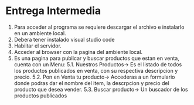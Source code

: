 # Entrega Intermedia
1. Para acceder al programa se requiere descargar el archivo e instalarlo en un ambiente local.
2. Debera tener instalado visual studio code
3. Habiitar el servidor.
4. Acceder al browser con la pagina del ambiente local.
5. Es una pagina para publicar y buscar productos que estan en venta, cuenta con un Menu: 
5.1. Nuestros Productos-> Es el listado de todos los productos publicados en venta, con su respectiva descripcion y precio.
5.2. Pon en Venta tu producto-> Accederas a un formulario donde podras dar el nombre del item, la descrpcion y precio del producto que desea vender.
5.3. Buscar producto-> Un buscador de los productos publicados